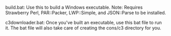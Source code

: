 build.bat: Use this to build a Windows executable.
Note: Requires Strawberry Perl, PAR::Packer, LWP::Simple, and JSON::Parse to be installed.

c3downloader.bat: Once you've built an executable, use this bat file to run it. The bat file will also take care of creating the cons/c3 directory for you.
